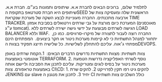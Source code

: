 לתלמיד שלום, 
ברוכים הבאים לחברת א.א. שיתופים ותמונות בע״ם. חברת א.א. שיתופים היא חברת סטרטאפ בתקופת הSEED הראשונית שלה ומעסיקה צוות של ארבעה מתכנתים.
החברה מעוניינת לבצע השקה של מערכת שנקראת TIME TRACKER.
המערכת כיום מורצת על גבי שרתים וירטואלים בסביבת אמזון (מאוכסנים ע״ג tomcat). הגישה לשרתים מבוצעת על ידשי גישה ישירה לשרתים ללא LOAD BALANCER וללא WAF. 
החברה רוצה לעבור לתצורה של מיקרו-סרוויסים. כמו כן, יתחוור למנהל התשתיות כי לא קיימות מערכות ניטור או חקר ביצועים. 
המפתחים הינם מפתחי ג׳אוה. עליכם להתחלק לשלישיות. כל שלישיה תייצג תפקיד בצוות הDEVOPS.

צוות תשתיות: 
מצוות התשתיות נדרשים הדברים הבאים: 
1.הקמת שרתים באופן אוטומטי באמצעות TERRAFORM.
2. נוסף לשרתי האפליקציה נדרשות הטמעת מערכות ניטור על בסיס לוגים ומטריקות.
עליכם לתכנן את הסביבה וליישם אותה באמצעות טראפורם.
צוות CI\CD:
	1. להקים גיט רפו תקין לפרוייקט
	2. להקים שרת JENKINS עם slave יחיד
	3. לתכנן את מנגנון ה CI כולל השלבים
צוות תשתיות